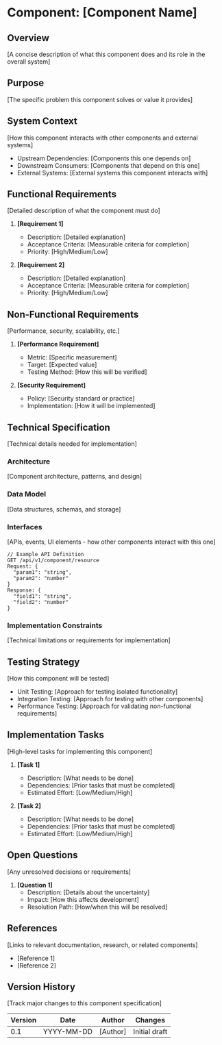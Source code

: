 # Component: [Component Name]

## Overview
[A concise description of what this component does and its role in the overall system]

## Purpose
[The specific problem this component solves or value it provides]

## System Context
[How this component interacts with other components and external systems]
- Upstream Dependencies: [Components this one depends on]
- Downstream Consumers: [Components that depend on this one]
- External Systems: [External systems this component interacts with]

## Functional Requirements
[Detailed description of what the component must do]

1. **[Requirement 1]**
   - Description: [Detailed explanation]
   - Acceptance Criteria: [Measurable criteria for completion]
   - Priority: [High/Medium/Low]

2. **[Requirement 2]**
   - Description: [Detailed explanation]
   - Acceptance Criteria: [Measurable criteria for completion]
   - Priority: [High/Medium/Low]

## Non-Functional Requirements
[Performance, security, scalability, etc.]

1. **[Performance Requirement]**
   - Metric: [Specific measurement]
   - Target: [Expected value]
   - Testing Method: [How this will be verified]

2. **[Security Requirement]**
   - Policy: [Security standard or practice]
   - Implementation: [How it will be implemented]

## Technical Specification
[Technical details needed for implementation]

### Architecture
[Component architecture, patterns, and design]

### Data Model
[Data structures, schemas, and storage]

### Interfaces
[APIs, events, UI elements - how other components interact with this one]

```
// Example API Definition
GET /api/v1/component/resource
Request: {
  "param1": "string",
  "param2": "number"
}
Response: {
  "field1": "string",
  "field2": "number"
}
```

### Implementation Constraints
[Technical limitations or requirements for implementation]

## Testing Strategy
[How this component will be tested]

- Unit Testing: [Approach for testing isolated functionality]
- Integration Testing: [Approach for testing with other components]
- Performance Testing: [Approach for validating non-functional requirements]

## Implementation Tasks
[High-level tasks for implementing this component]

1. **[Task 1]**
   - Description: [What needs to be done]
   - Dependencies: [Prior tasks that must be completed]
   - Estimated Effort: [Low/Medium/High]

2. **[Task 2]**
   - Description: [What needs to be done]
   - Dependencies: [Prior tasks that must be completed]
   - Estimated Effort: [Low/Medium/High]

## Open Questions
[Any unresolved decisions or requirements]

1. **[Question 1]**
   - Description: [Details about the uncertainty]
   - Impact: [How this affects development]
   - Resolution Path: [How/when this will be resolved]

## References
[Links to relevant documentation, research, or related components]

- [Reference 1]
- [Reference 2]

## Version History
[Track major changes to this component specification]

| Version | Date | Author | Changes |
|---------|------|--------|---------|
| 0.1 | YYYY-MM-DD | [Author] | Initial draft |